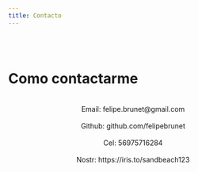 ```yaml
---
title: Contacto
---
```


<br><br>

# Como contactarme
<br>
<div style="display: flex; justify-content: center;">
Email: felipe.brunet@gmail.com
</div><br>
<div style="display: flex; justify-content: center;">
Github:      github.com/felipebrunet
</div><br>
<div style="display: flex; justify-content: center;">
Cel:           56975716284
</div><br>
<div style="display: flex; justify-content: center;">
Nostr:       https://iris.to/sandbeach123
</div>